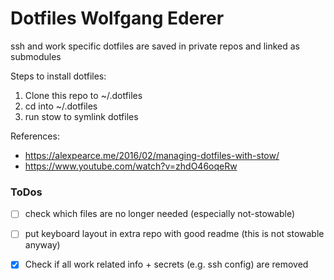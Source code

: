# Dotfiles Wolfgang Ederer

ssh and work specific dotfiles are saved in private repos and linked as submodules

Steps to install dotfiles:
1. Clone this repo to ~/.dotfiles
2. cd into ~/.dotfiles
3. run stow <folder> to symlink dotfiles

References:
- https://alexpearce.me/2016/02/managing-dotfiles-with-stow/
- https://www.youtube.com/watch?v=zhdO46oqeRw

### ToDos

- [ ] check which files are no longer needed (especially not-stowable)
- [ ] put keyboard layout in extra repo with good readme (this is not stowable anyway)
- [x] Check if all work related info + secrets (e.g. ssh config) are removed

